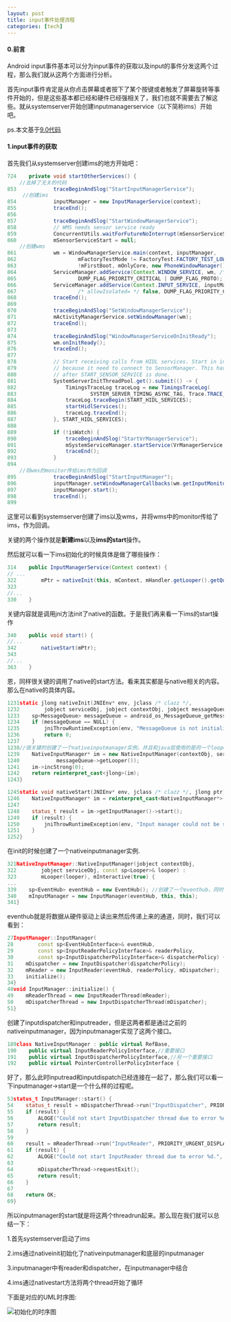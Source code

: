 ```yaml
---
layout: post
title: input事件处理流程
categories: [tech]
---
```


#### 0.前言

Android input事件基本可以分为input事件的获取以及input的事件分发这两个过程，那么我们就从这两个方面进行分析。

首先input事件肯定是从你点击屏幕或者按下了某个按键或者触发了屏幕旋转等事件开始的，但是这些基本都已经和硬件已经强相关了，我们也就不需要去了解这些。就从systemserver开始创建inputmanagerservice（以下简称ims）开始吧。

ps.本文基于[9.0代码](http://androidxref.com/9.0.0_r3/)

#### 1.input事件的获取

首先我们从systemserver创建ims的地方开始吧：

```java
724    private void startOtherServices() {
    //去掉了无关的代码
853            traceBeginAndSlog("StartInputManagerService");
     //创建ims
854            inputManager = new InputManagerService(context);
855            traceEnd();
856
857            traceBeginAndSlog("StartWindowManagerService");
858            // WMS needs sensor service ready
859            ConcurrentUtils.waitForFutureNoInterrupt(mSensorServiceStart, START_SENSOR_SERVICE);
860            mSensorServiceStart = null;
    //创建wms
861            wm = WindowManagerService.main(context, inputManager,
862                    mFactoryTestMode != FactoryTest.FACTORY_TEST_LOW_LEVEL,
863                    !mFirstBoot, mOnlyCore, new PhoneWindowManager());
864            ServiceManager.addService(Context.WINDOW_SERVICE, wm, /* allowIsolated= */ false,
865                    DUMP_FLAG_PRIORITY_CRITICAL | DUMP_FLAG_PROTO);
866            ServiceManager.addService(Context.INPUT_SERVICE, inputManager,
867                    /* allowIsolated= */ false, DUMP_FLAG_PRIORITY_CRITICAL);
868            traceEnd();
869
870            traceBeginAndSlog("SetWindowManagerService");
871            mActivityManagerService.setWindowManager(wm);
872            traceEnd();
873
874            traceBeginAndSlog("WindowManagerServiceOnInitReady");
875            wm.onInitReady();
876            traceEnd();
877
878            // Start receiving calls from HIDL services. Start in in a separate thread
879            // because it need to connect to SensorManager. This have to start
880            // after START_SENSOR_SERVICE is done.
881            SystemServerInitThreadPool.get().submit(() -> {
882                TimingsTraceLog traceLog = new TimingsTraceLog(
883                        SYSTEM_SERVER_TIMING_ASYNC_TAG, Trace.TRACE_TAG_SYSTEM_SERVER);
884                traceLog.traceBegin(START_HIDL_SERVICES);
885                startHidlServices();
886                traceLog.traceEnd();
887            }, START_HIDL_SERVICES);
888
889            if (!isWatch) {
890                traceBeginAndSlog("StartVrManagerService");
891                mSystemServiceManager.startService(VrManagerService.class);
892                traceEnd();
893            }
894
    //将wms的monitor传给ims作为回调
895            traceBeginAndSlog("StartInputManager");
896            inputManager.setWindowManagerCallbacks(wm.getInputMonitor());
897            inputManager.start();
898            traceEnd();
899
```

这里可以看到systemserver创建了ims以及wms，并将wms中的monitor传给了ims，作为回调。

关键的两个操作就是**新建ims**以及**ims的start**操作。

然后就可以看一下ims初始化的时候具体是做了哪些操作：

```java
314    public InputManagerService(Context context) {
// ...
322        mPtr = nativeInit(this, mContext, mHandler.getLooper().getQueue());
323
//...
330    }
```

关键内容就是调用jni方法init了native的函数。于是我们再来看一下ims的start操作

```java
340    public void start() {
//...
342        nativeStart(mPtr);
343
//...
363    }
```

恩，同样很关键的调用了native的start方法。看来其实都是与native相关的内容。那么在native的具体内容。

```cpp
1231static jlong nativeInit(JNIEnv* env, jclass /* clazz */,
1232        jobject serviceObj, jobject contextObj, jobject messageQueueObj) {
1233    sp<MessageQueue> messageQueue = android_os_MessageQueue_getMessageQueue(env, messageQueueObj);
1234    if (messageQueue == NULL) {
1235        jniThrowRuntimeException(env, "MessageQueue is not initialized.");
1236        return 0;
1237    }
1238//很关键的创建了一个nativeinputmanager实例，并且和java层使用的是同一个looper
1239    NativeInputManager* im = new NativeInputManager(contextObj, serviceObj,
1240            messageQueue->getLooper());
1241    im->incStrong(0);
1242    return reinterpret_cast<jlong>(im);
1243}
```

```cpp
1245static void nativeStart(JNIEnv* env, jclass /* clazz */, jlong ptr) {
1246    NativeInputManager* im = reinterpret_cast<NativeInputManager*>(ptr);
1247
1248    status_t result = im->getInputManager()->start();
1249    if (result) {
1250        jniThrowRuntimeException(env, "Input manager could not be started.");
1251    }
1252}
```

在init的时候创建了一个nativeinputmanager实例.

```cpp
321NativeInputManager::NativeInputManager(jobject contextObj,
322        jobject serviceObj, const sp<Looper>& looper) :
323        mLooper(looper), mInteractive(true) {
...
339    sp<EventHub> eventHub = new EventHub(); //创建了一个eventhub，同时将这个eventhub传给新建的inputmanager
340    mInputManager = new InputManager(eventHub, this, this);
341}
```

eventhub就是将数据从硬件驱动上读出来然后传递上来的通道，同时，我们可以看到：

```cpp
27InputManager::InputManager(
28        const sp<EventHubInterface>& eventHub,
29        const sp<InputReaderPolicyInterface>& readerPolicy,
30        const sp<InputDispatcherPolicyInterface>& dispatcherPolicy) {
31    mDispatcher = new InputDispatcher(dispatcherPolicy);
32    mReader = new InputReader(eventHub, readerPolicy, mDispatcher);
33    initialize();
34}
48void InputManager::initialize() {
49    mReaderThread = new InputReaderThread(mReader);
50    mDispatcherThread = new InputDispatcherThread(mDispatcher);
51}
```

创建了inputdispatcher和inputreader，但是这两者都是通过之前的nativeinputmanager，因为inputmanager实现了这两个接口。

```cpp
189class NativeInputManager : public virtual RefBase,
190    public virtual InputReaderPolicyInterface,//重要接口
191    public virtual InputDispatcherPolicyInterface,//另一个重要接口
192    public virtual PointerControllerPolicyInterface {
```

好了，那么此时inputread和inputdispatch已经连接在一起了，那么我们可以看一下inputmanager->start是一个什么样的过程呢。

```cpp
53status_t InputManager::start() {
54    status_t result = mDispatcherThread->run("InputDispatcher", PRIORITY_URGENT_DISPLAY);
55    if (result) {
56        ALOGE("Could not start InputDispatcher thread due to error %d.", result);
57        return result;
58    }
59
60    result = mReaderThread->run("InputReader", PRIORITY_URGENT_DISPLAY);
61    if (result) {
62        ALOGE("Could not start InputReader thread due to error %d.", result);
63
64        mDispatcherThread->requestExit();
65        return result;
66    }
67
68    return OK;
69}
```

所以inputmanager的start就是将这两个threadrun起来。那么现在我们就可以总结一下：

1.首先systemserver启动了ims

2.ims通过nativeinit初始化了nativeinputmanager和底层的inputmanager

3.inputmanager中有reader和dispatcher，在inputmanager中结合

4.ims通过nativestart方法将两个thread开始了循环

下面是对应的UML时序图:

![初始化的时序图](http://gaozhipeng.me/img/input/sm-_ims.png)